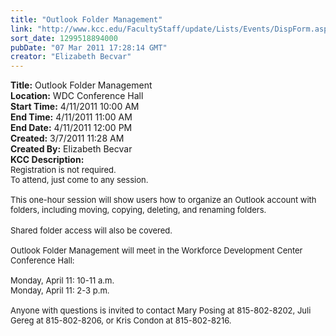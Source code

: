 ```yaml
---
title: "Outlook Folder Management"
link: "http://www.kcc.edu/FacultyStaff/update/Lists/Events/DispForm.aspx?ID=59"
sort_date: 1299518894000
pubDate: "07 Mar 2011 17:28:14 GMT"
creator: "Elizabeth Becvar"
---
```


<div><b>Title:</b> Outlook Folder Management</div>
<div><b>Location:</b> WDC Conference Hall</div>
<div><b>Start Time:</b> 4/11/2011 10:00 AM</div>
<div><b>End Time:</b> 4/11/2011 11:00 AM</div>
<div><b>End Date:</b> 4/11/2011 12:00 PM</div>
<div><b>Created:</b> 3/7/2011 11:28 AM</div>
<div><b>Created By:</b> Elizabeth Becvar</div>
<div><b>KCC Description:</b> <div class=ExternalClass9DD9A0DFDD754588B16E26B61DB78BAD>
<div><font size=2>
<div>Registration is not required.<br>To attend, just come to any session.</div>
<div> </div>This one-hour session will show users how to organize an Outlook account with folders, including moving, copying, deleting, and renaming folders. </font></div>
<div><font size=2></font> </div>
<div><font size=2>Shared folder access will also be covered. </font></div><font size=2>
<div><br>Outlook Folder Management will meet in the Workforce Development Center Conference Hall:</div>
<div><br>Monday, April 11: 10-11 a.m.<br>Monday, April 11: 2-3 p.m.</div>
<div> </div>
<div>Anyone with questions is invited to contact Mary Posing at 815-802-8202, Juli Gereg at 815-802-8206, or Kris Condon at 815-802-8216.<br></font></div></div></div>
